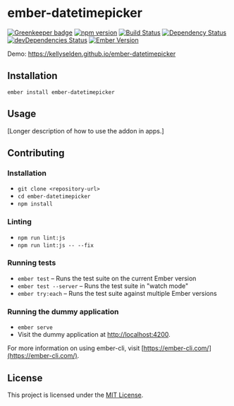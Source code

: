 ember-datetimepicker
==============================================================================

[![Greenkeeper badge](https://badges.greenkeeper.io/kellyselden/ember-datetimepicker.svg)](https://greenkeeper.io/)
[![npm version](https://badge.fury.io/js/ember-datetimepicker.svg)](https://badge.fury.io/js/ember-datetimepicker)
[![Build Status](https://travis-ci.org/kellyselden/ember-datetimepicker.svg?branch=master)](https://travis-ci.org/kellyselden/ember-datetimepicker)
[![Dependency Status](https://gemnasium.com/kellyselden/ember-datetimepicker.svg)](https://gemnasium.com/kellyselden/ember-datetimepicker)
[![devDependencies Status](https://david-dm.org/kellyselden/ember-datetimepicker/dev-status.svg)](https://david-dm.org/kellyselden/ember-datetimepicker?type=dev)
[![Ember Version](https://img.shields.io/badge/ember-1.13%2B-brightgreen.svg)](https://www.emberjs.com/)

Demo: https://kellyselden.github.io/ember-datetimepicker

Installation
------------------------------------------------------------------------------

```
ember install ember-datetimepicker
```


Usage
------------------------------------------------------------------------------

[Longer description of how to use the addon in apps.]


Contributing
------------------------------------------------------------------------------

### Installation

* `git clone <repository-url>`
* `cd ember-datetimepicker`
* `npm install`

### Linting

* `npm run lint:js`
* `npm run lint:js -- --fix`

### Running tests

* `ember test` – Runs the test suite on the current Ember version
* `ember test --server` – Runs the test suite in "watch mode"
* `ember try:each` – Runs the test suite against multiple Ember versions

### Running the dummy application

* `ember serve`
* Visit the dummy application at [http://localhost:4200](http://localhost:4200).

For more information on using ember-cli, visit [https://ember-cli.com/](https://ember-cli.com/).

License
------------------------------------------------------------------------------

This project is licensed under the [MIT License](LICENSE.md).
